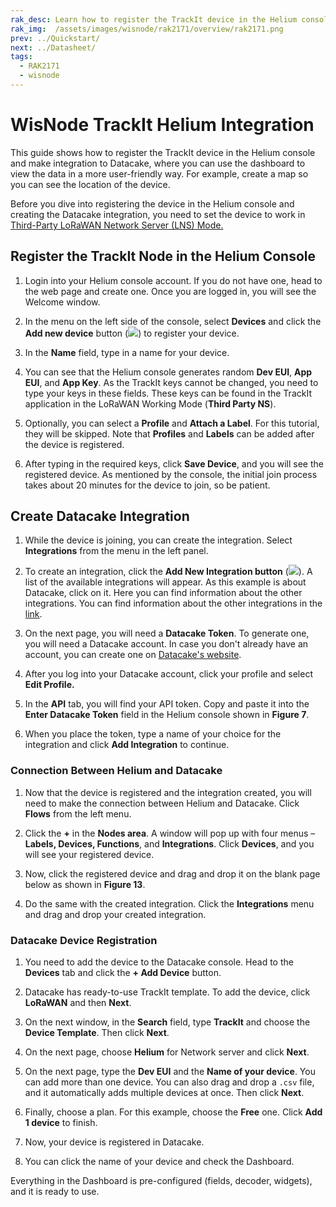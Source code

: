 ```yaml
---
rak_desc: Learn how to register the TrackIt device in the Helium console and make integration to Datacake, where you can use the dashboard to view the data in a more user-friendly way.
rak_img:  /assets/images/wisnode/rak2171/overview/rak2171.png
prev: ../Quickstart/
next: ../Datasheet/
tags:
  - RAK2171
  - wisnode
---
```


# WisNode TrackIt Helium Integration

This guide shows how to register the TrackIt device in the Helium console and make integration to Datacake, where you can use the dashboard to view the data in a more user-friendly way. For example, create a map so you can see the location of the device. 

Before you dive into registering the device in the Helium console and creating the Datacake integration, you need to set the device to work in [Third-Party LoRaWAN Network Server (LNS) Mode.](https://docs.rakwireless.com/Product-Categories/WisNode/RAK2171/Quickstart/#third-party-lorawan-network-server-lns-mode)


## Register the TrackIt Node in the Helium Console

1. Login into your Helium console account. If you do not have one, head to the web page and create one. Once you are logged in, you will see the Welcome window. 

<rk-img
  src="/assets/images/wisnode/rak2171/helium-datacake/01.png"
  width="100%"
  caption="Helium console main page"
/>

2. In the menu on the left side of the console, select **Devices** and click the **Add new device** button (<img src="/assets/images/wisnode/rak2171/helium-datacake/1.png"/>) to register your device. 

<rk-img
  src="/assets/images/wisnode/rak2171/helium-datacake/02.png"
  width="100%"
  caption="Helium console devices page"
/>

3. In the **Name** field, type in a name for your device. 

<rk-img
  src="/assets/images/wisnode/rak2171/helium-datacake/03.png"
  width="100%"
  caption="Add New Device page"
/>

4. You can see that the Helium console generates random **Dev EUI**, **App EUI**, and **App Key**. As the TrackIt keys cannot be changed, you need to type your keys in these fields. These keys can be found in the TrackIt application in the LoRaWAN Working Mode (**Third Party NS**).

<rk-img
  src="/assets/images/wisnode/rak2171/helium-datacake/04.png"
  width="100%"
  caption="TrackIt keys"
/>

5. Optionally, you can select a **Profile** and **Attach a Label**. For this tutorial, they will be skipped. Note that **Profiles** and **Labels** can be added after the device is registered.

6. After typing in the required keys, click **Save Device**, and you will see the registered device. As mentioned by the console, the initial join process takes about 20 minutes for the device to join, so be patient. 

## Create Datacake Integration

1. While the device is joining, you can create the integration. Select **Integrations** from the menu in the left panel. 

<rk-img
  src="/assets/images/wisnode/rak2171/helium-datacake/05.png"
  width="100%"
  caption="Integration page"
/>

2. To create an integration, click the **Add New Integration button** (<img src="/assets/images/wisnode/rak2171/helium-datacake/2.png"/>). A list of the available integrations will appear. As this example is about Datacake, click on it. Here you can find information about the other integrations. You can find information about the other integrations in the [link](https://docs.helium.com/use-the-network/console/integrations/).

<rk-img
  src="/assets/images/wisnode/rak2171/helium-datacake/06.png"
  width="100%"
  caption="List of available integrations"
/>

3. On the next page, you will need a **Datacake Token**. To generate one, you will need a Datacake account. In case you don't already have an account, you can create one on [Datacake's website](https://datacake.co/). 

<rk-img
  src="/assets/images/wisnode/rak2171/helium-datacake/07.png"
  width="100%"
  caption="Datacake endpoint token"
/>

4. After you log into your Datacake account, click your profile and select **Edit Profile.**

<rk-img
  src="/assets/images/wisnode/rak2171/helium-datacake/08.png"
  width="100%"
  caption="Datacake console page"
/>

5. In the **API** tab, you will find your API token. Copy and paste it into the **Enter Datacake Token** field in the Helium console shown in **Figure 7**.

<rk-img
  src="/assets/images/wisnode/rak2171/helium-datacake/09.png"
  width="100%"
  caption="Datacake endpoint"
/>

6. When you place the token, type a name of your choice for the integration and click **Add Integration** to continue.

<rk-img
  src="/assets/images/wisnode/rak2171/helium-datacake/10.png"
  width="100%"
  caption="Adding integration name"
/>


### Connection Between Helium and Datacake

1. Now that the device is registered and the integration created, you will need to make the connection between Helium and Datacake. Click **Flows** from the left menu.

<rk-img
  src="/assets/images/wisnode/rak2171/helium-datacake/11.png"
  width="100%"
  caption="Helium console flows"
/>

2. Click the **+** in the **Nodes area**. A window will pop up with four menus – **Labels, Devices, Functions**, and **Integrations**. Click **Devices**, and you will see your registered device. 

<rk-img
  src="/assets/images/wisnode/rak2171/helium-datacake/12.png"
  width="100%"
  caption="Nodes"
/>

3. Now, click the registered device and drag and drop it on the blank page below as shown in **Figure 13**.

4. Do the same with the created integration. Click the **Integrations** menu and drag and drop your created integration.

<rk-img
  src="/assets/images/wisnode/rak2171/helium-datacake/15.png"
  width="100%"
  caption="Creating the connection between the device and the integration"
/>

### Datacake Device Registration

1. You need to add the device to the Datacake console. Head to the **Devices** tab and click the **+ Add Device** button.

<rk-img
  src="/assets/images/wisnode/rak2171/helium-datacake/16.png"
  width="100%"
  caption="Datacake console"
/>

2. Datacake has ready-to-use TrackIt template. To add the device, click **LoRaWAN** and then **Next**.

<rk-img
  src="/assets/images/wisnode/rak2171/helium-datacake/17.png"
  width="50%"
  caption="Adding a new device"
/>

3. On the next window, in the **Search** field, type **TrackIt** and choose the **Device Template**. Then click **Next**.

<rk-img
  src="/assets/images/wisnode/rak2171/helium-datacake/18.png"
  width="50%"
  caption="Selecting product template"
/>

4. On the next page, choose **Helium** for Network server and click **Next**. 

<rk-img
  src="/assets/images/wisnode/rak2171/helium-datacake/19.png"
  width="50%"
  caption="Choosing network server"
/>

5. On the next page, type the **Dev EUI** and the **Name of your device**. You can add more than one device. You can also drag and drop a `.csv` file, and it automatically adds multiple devices at once. Then click **Next**.

<rk-img
  src="/assets/images/wisnode/rak2171/helium-datacake/20.png"
  width="50%"
  caption="Adding device"
/>

6. Finally, choose a plan. For this example, choose the **Free** one. Click **Add 1 device** to finish. 

<rk-img
  src="/assets/images/wisnode/rak2171/helium-datacake/21.png"
  width="100%"
  caption="Choosing a plan"
/>

7. Now, your device is registered in Datacake.

<rk-img
  src="/assets/images/wisnode/rak2171/helium-datacake/22.png"
  width="100%"
  caption="Registered TrackIt device in Datacake"
/>

8. You can click the name of your device and check the Dashboard. 

<rk-img
  src="/assets/images/wisnode/rak2171/helium-datacake/23.png"
  width="100%"
  caption="TrackIt Dashboard"
/>

Everything in the Dashboard is pre-configured (fields, decoder, widgets), and it is ready to use. 

<!--

## Configure the Device in Datacake

1. You need to decode the raw data that the device sends to Datacake, so you can preview it in a more user-friendly way. On the device page of the Datacake console, you can find different tabs like **Dashboard**, **History**, and **Downlinks**. For now, head to the **Configuration tab**.

<rk-img
  src="/assets/images/wisnode/rak2171/helium-datacake/24.png"
  width="100%"
  caption="Device’s Dashboard"
/>

2. Scroll down until you find the Payload Decoder field. 

<rk-img
  src="/assets/images/wisnode/rak2171/helium-datacake/25.png"
  width="100%"
  caption="Device’s Configuration Page"
/>

3. In the **Payload Decoder** field, copy and paste the code below. Then click the **Save** button below the decoder field.

```js
function Decoder(bytes, port) {
    var decoded = {};

    // adjust time zone, here Asia/Manila = +8H
    var my_time_zone = (8 * 60 * 60);

    decoded.num = bytes[1];
    decoded.app_id = (bytes[2] << 24) | (bytes[3] << 16) | (bytes[4] << 8) | bytes[5];
    decoded.dev_id = (bytes[6] << 24) | (bytes[7] << 16) | (bytes[8] << 8) | bytes[9];
    switch (bytes[0]) {
        case 0xCA: // No Location fix
            decoded.acc = 0;
            decoded.fix = 0;
            decoded.batt = bytes[10];
            decoded.time = ((bytes[11] << 24) | (bytes[12] << 16) | (bytes[13] << 8) | bytes[14]);
            // adjust time zone
            decoded.time = decoded.time + my_time_zone;
            var dev_date = new Date(decoded.time * 1000);
            decoded.time_stamp = dev_date.getHours() + ":" + dev_date.getMinutes();
            decoded.date_stamp = dev_date.getDate() + "." + (dev_date.getMonth() + 1) + "." + dev_date.getFullYear();
            decoded.stat = bytes[15] & 0x03;
            decoded.gps = bytes[15] & 0x0C;
            break;
        case 0xCB: // Location fix
            decoded.fix = 1;
            decoded.batt = bytes[20];
            decoded.time = ((bytes[21] << 24) | (bytes[22] << 16) | (bytes[23] << 8) | bytes[24]);
            // adjust time zone
            decoded.time = decoded.time + my_time_zone;
            var dev_date = new Date(decoded.time * 1000);
            decoded.time_stamp = dev_date.getHours() + ":" + dev_date.getMinutes();
            decoded.date_stamp = dev_date.getDate() + "." + (dev_date.getMonth() + 1) + "." + dev_date.getFullYear();
            decoded.stat = bytes[25] & 0x03;
            decoded.gps = bytes[25] & 0x0C;
            decoded.lng = (((bytes[10] << 24) | (bytes[11] << 16) | (bytes[12] << 8) | bytes[13]) * 0.000001).toFixed(4);
            decoded.lat = (((bytes[14] << 24) | (bytes[15] << 16) | (bytes[16] << 8) | bytes[17]) * 0.000001).toFixed(4);
            decoded.location = decoded.lat + "," + decoded.lng;
            decoded.acc = bytes[18];
            decoded.gps_start = bytes[19];
            break;
        case 0xCC: // SOS 
            decoded.sos = 1;
            decoded.lng = (((bytes[10] << 24) | (bytes[11] << 16) | (bytes[12] << 8) | bytes[13]) * 0.000001).toFixed(4);
            decoded.lat = (((bytes[14] << 24) | (bytes[15] << 16) | (bytes[16] << 8) | bytes[17]) * 0.000001).toFixed(4);
            if (bytes.length > 18) {
                var i;
                for (i = 18; i < 28; i++) {
                    decoded.name += bytes[i].toString();
                }
                for (i = 28; i < 40; i++) {
                    decoded.country += bytes[i].toString();
                }
                for (i = 39; i < 50; i++) {
                    decoded.phone += bytes[i].toString();
                }
            }
            break;
        case 0xCD:
            decoded.sos = 0;
            break;
        case 0xCE:
            decoded.alarm = 0x01;
            decoded.alarm_lvl = bytes[10];
            break;
    }
    return decoded;
}
```

4. Now you can see the decoded data you receive in the **Debug tab**.

<rk-img
  src="/assets/images/wisnode/rak2171/helium-datacake/26.png"
  width="70%"
  caption="TrackIt Data"
/>

5. Create fields for the different data that the device sends. Below is a list of the fields you can create:

<table>
   <thead><tr><th>Type</th><th>Name</th><th>Identifier</th><th>Description</th></tr></thead>
   <tbody>
   <tr><td>Integer</td><td>Frame Counter</td><td>NUM</td><td>Packets Counter</td><tr>
   <tr><td>Integer</td><td>Application ID</td><td>APP_ID</td><td>The ID of the application</td><tr>
   <tr><td>Integer</td><td>Device ID</td><td>DEV_ID</td><td>The ID of the device</td><tr>
   <tr><td>Boolean</td><td>Fix</td><td>FIX</td><td>GPS fix</td><tr>
   <tr><td>Integer</td><td>Battery</td><td>BATT</td><td>Battery Level</td><tr>
   <tr><td>String</td><td>Time Stamp</td><td>TIME_STAMP</td><td>Time of the packet</td><tr>
   <tr><td>String</td><td>Date Stamp</td><td>DATE_STAMP</td><td>Date of the packet</td><tr>
   <tr><td>Integer</td><td>Status</td><td>STAT</td><td>1=sending</td>
   <tr><td> </td><td> </td><td> </td><td>3=sending</td>
   <tr><td>Integer</td><td>GPS</td><td>GPS</td><td>GPS Status</td>
   <tr><td> </td><td> </td><td> </td><td>0:open the GPS fix</td>
   <tr><td> </td><td> </td><td> </td><td>4:locating</td>
   <tr><td> </td><td> </td><td> </td><td>8:successful</td>
   <tr><td> </td><td> </td><td> </td><td>12:failed</td>
   <tr><td>Integer</td><td>Accuracy</td><td>ACC</td><td>Accuracy of GPS</td>
   <tr><td>Geolocation</td><td>Location</td><td>LOCATION</td><td>GPS coordinates</td><tr>
   <tr><td>String</td><td>Tracker ID</td><td>TRACKER_ID</td><td>The ID of the tracker</td><tr>
   <tr><td>Integer</td><td>Alarm Level</td><td>ALARM_LVL</td><td>The level of the alarm set in the application</td><tr>
   <tr><td>Integer</td><td>Alarm</td><td>ALARM</td><td>Shows if the alarm is triggered</td></tr>
   </tbody>
</table>

6. To create a field, in the **Configuration** tab for the device in the Datacake console, scroll down to the **Fields** field. Click on the **+ Add Field** button. In the **Add Field** window, fill in the following information based on the table above:
   
- **Type** – Type of the field.
- **Name** – Name of the field. Note that you can type a name of your choice. The above names are just a template.
- **Identifier** – The decoder decodes the data in fields (see **Figure 24**). The **Identifier** must be exactly the name of the field of the decoded data (e.g. **TIME_STAMP** for the Time Stamp field). Note that field names cannot be changed. 
- **Unit (optional)** – The unit of the value (e.g. V for battery (volts)).
- **Use formula** - Formulas can be used to perform calculations on values based on other fields. 

<rk-img
  src="/assets/images/wisnode/rak2171/helium-datacake/27.png"
  width="70%"
  caption="Adding a field"
/>

For example, to create a **LOCATION** field, choose **Geolocation** in the **Type** field. For the **Identifier** field, type the name of the decoded data field: **LOCATION**.

<rk-img
  src="/assets/images/wisnode/rak2171/helium-datacake/28.png"
  width="70%"
  caption="Location field"
/>

7. When you enter the required information, click **Add Field**. You will see the created field in the Field tab. Once a packet is received, the field will take the value of the identifier.

<rk-img
  src="/assets/images/wisnode/rak2171/helium-datacake/29.png"
  width="100%"
  caption="Successfully Created Field"
/>

Another example is if you want to create a field for the battery level. Click again **+ Add Field**, and select **Integer** in the **Type** field. Type **Battery** in the Name field and **BATT** in the Identifier field.

<rk-img
  src="/assets/images/wisnode/rak2171/helium-datacake/30.png"
  width="70%"
  caption="Add battery field"
/>

8. Do the same with the other fields. It is up to you to decide on what fields are required for your project. Make sure you select the right **Type** and enter the correct **Identifier**.

9. Now that the fields are created, head to the **Dashboard** of the device. Activate the **Edit mode** using the switch (<img src="/assets/images/wisnode/rak2171/helium-datacake/4.png"/> ) and click **+ Add Widget**. You can create a widget to preview the data in the dashboard. Choose the correct widget for the desired field.

<rk-img
  src="/assets/images/wisnode/rak2171/helium-datacake/31.png"
  width="80%"
  caption="Datacake Widgets"
/>

For example, when creating a map, click the **Map (Displays a map)** widget.

<rk-img
  src="/assets/images/wisnode/rak2171/helium-datacake/32.png"
  width="70%"
  caption="Map Widget"
/>

10.  In the **Basics** tab, you can type a name for the widget. In the **Appearance** tab, you can set a design to your widget (color, style). The **Data** tab is most important. Here you need to select the location field you have created above. Click on the **+** **Add field** and select the **Location** field. In addition, in the **Timeframe** tab, you can enable whether the map will show historical data.

<rk-img
  src="/assets/images/wisnode/rak2171/helium-datacake/33.png"
  width="70%"
  caption="Map field"
/>

1.  Once you have set the field, click **Save** and you will see the map in the Dashboard.


<rk-img
  src="/assets/images/wisnode/rak2171/helium-datacake/34.png"
  width="100%"
  caption="Datacake map"
/>

In addition, if you want to add a widget to see the battery level of the device, click again **+ Add Widget** and select **Value**. In the **Data** tab, select **Battery** for **Field**. Then click **Save** to add the widget.

<rk-img
  src="/assets/images/wisnode/rak2171/helium-datacake/35.png"
  width="70%"
  caption="Add Battery Widget"
/>


12.  If you want, you can create other widgets. For example:

- **String/Integer** field - choose **Value** (Displays a measurement).
- **Boolean** field - choose **Boolean** (Displays a boolean state).

<rk-img
  src="/assets/images/wisnode/rak2171/helium-datacake/36.png"
  width="100%"
  caption="TrackIt Dashboard"
/>

13. Once you add your widgets, you can customize your Dashboard depending on your needs. Remember, when you finish customizing your Dashboard, deactivate the **Edit mode** by clicking the **yellow switch** to save your changes.

--->
